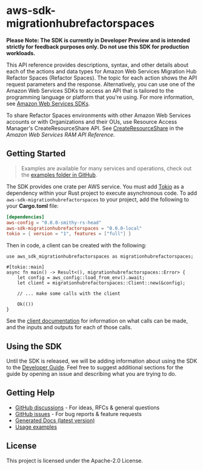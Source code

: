 # aws-sdk-migrationhubrefactorspaces

**Please Note: The SDK is currently in Developer Preview and is intended strictly for
feedback purposes only. Do not use this SDK for production workloads.**

This API reference provides descriptions, syntax, and other details about each of the actions and data types for Amazon Web Services Migration Hub Refactor Spaces (Refactor Spaces). The topic for each action shows the API request parameters and the response. Alternatively, you can use one of the Amazon Web Services SDKs to access an API that is tailored to the programming language or platform that you're using. For more information, see [Amazon Web Services SDKs](https://aws.amazon.com/tools/#SDKs).

To share Refactor Spaces environments with other Amazon Web Services accounts or with Organizations and their OUs, use Resource Access Manager's CreateResourceShare API. See [CreateResourceShare](https://docs.aws.amazon.com/ram/latest/APIReference/API_CreateResourceShare.html) in the _Amazon Web Services RAM API Reference_.

## Getting Started

> Examples are available for many services and operations, check out the
> [examples folder in GitHub](https://github.com/awslabs/aws-sdk-rust/tree/main/examples).

The SDK provides one crate per AWS service. You must add [Tokio](https://crates.io/crates/tokio)
as a dependency within your Rust project to execute asynchronous code. To add `aws-sdk-migrationhubrefactorspaces` to
your project, add the following to your **Cargo.toml** file:

```toml
[dependencies]
aws-config = "0.0.0-smithy-rs-head"
aws-sdk-migrationhubrefactorspaces = "0.0.0-local"
tokio = { version = "1", features = ["full"] }
```

Then in code, a client can be created with the following:

```rust,no_run
use aws_sdk_migrationhubrefactorspaces as migrationhubrefactorspaces;

#[tokio::main]
async fn main() -> Result<(), migrationhubrefactorspaces::Error> {
    let config = aws_config::load_from_env().await;
    let client = migrationhubrefactorspaces::Client::new(&config);

    // ... make some calls with the client

    Ok(())
}
```

See the [client documentation](https://docs.rs/aws-sdk-migrationhubrefactorspaces/latest/aws_sdk_migrationhubrefactorspaces/client/struct.Client.html)
for information on what calls can be made, and the inputs and outputs for each of those calls.

## Using the SDK

Until the SDK is released, we will be adding information about using the SDK to the
[Developer Guide](https://docs.aws.amazon.com/sdk-for-rust/latest/dg/welcome.html). Feel free to suggest
additional sections for the guide by opening an issue and describing what you are trying to do.

## Getting Help

* [GitHub discussions](https://github.com/awslabs/aws-sdk-rust/discussions) - For ideas, RFCs & general questions
* [GitHub issues](https://github.com/awslabs/aws-sdk-rust/issues/new/choose) - For bug reports & feature requests
* [Generated Docs (latest version)](https://awslabs.github.io/aws-sdk-rust/)
* [Usage examples](https://github.com/awslabs/aws-sdk-rust/tree/main/examples)

## License

This project is licensed under the Apache-2.0 License.

